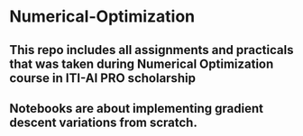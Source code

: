 # Numerical-Optimization
## This repo includes all assignments and practicals that was taken during Numerical Optimization course in ITI-AI PRO scholarship
## Notebooks are about implementing gradient descent variations from scratch.
